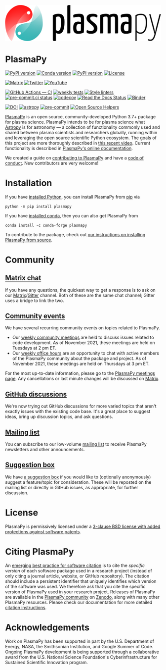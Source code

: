 <div align="center"><img src="https://raw.githubusercontent.com/PlasmaPy/PlasmaPy-logo/main/exports/with-text-dark.png" width="600"/></div>

# PlasmaPy

[![PyPI version](https://img.shields.io/pypi/v/plasmapy?style=flat&logo=pypi)](https://pypi.org/project/plasmapy/)
[![Conda version](https://img.shields.io/conda/v/conda-forge/plasmapy?style=flat&logo=anaconda)](https://img.shields.io/conda/v/conda-forge/plasmapy)
[![PyPI version](https://img.shields.io/pypi/pyversions/plasmapy?style=flat&logo=python)](https://img.shields.io/pypi/pyversions/plasmapy?style=plastic)
[![License](https://img.shields.io/badge/License-BSD%203--Clause-blue.svg)](./LICENSE.md)

[![Matrix](https://img.shields.io/badge/Matrix-join%20chat-blueviolet?style=flat&logo=matrix)](https://app.element.io/#/room/#plasmapy:openastronomy.org)
[![Twitter](https://img.shields.io/badge/Twitter%20-follow-red?style=flat&logo=twitter)](https://twitter.com/plasmapy)
[![YouTube](https://img.shields.io/badge/YouTube%20-subscribe-red?style=flat&logo=youtube)](https://www.youtube.com/channel/UCSH6qzslhqIZKTAJmHPxIxw)

[![GitHub Actions — CI](https://github.com/PlasmaPy/PlasmaPy/workflows/CI/badge.svg)](https://github.com/PlasmaPy/PlasmaPy/actions?query=workflow%3ACI+branch%3Amain)
[![weekly tests](https://github.com/PlasmaPy/PlasmaPy/actions/workflows/weekly.yml/badge.svg?branch=main)](https://github.com/PlasmaPy/PlasmaPy/actions/workflows/weekly.yml)
[![Style linters](https://github.com/PlasmaPy/PlasmaPy/actions/workflows/linters.yml/badge.svg)](https://github.com/PlasmaPy/PlasmaPy/actions/workflows/linters.yml)
[![pre-commit.ci status](https://results.pre-commit.ci/badge/github/PlasmaPy/PlasmaPy/main.svg)](https://results.pre-commit.ci/latest/github/PlasmaPy/PlasmaPy/main)
[![codecov](https://codecov.io/gh/PlasmaPy/PlasmaPy/branch/main/graph/badge.svg)](https://codecov.io/gh/PlasmaPy/PlasmaPy)
[![Read the Docs Status](https://readthedocs.org/projects/plasmapy/badge/?version=latest&logo=twitter)](http://plasmapy.readthedocs.io/en/latest/?badge=latest)
[![Binder](https://mybinder.org/badge_logo.svg)](https://mybinder.org/v2/gh/PlasmaPy/PlasmaPy/main?filepath=docs/notebooks)

[![DOI](https://zenodo.org/badge/DOI/10.5281/zenodo.1436011.svg)](https://doi.org/10.5281/zenodo.1436011)
[![astropy](http://img.shields.io/badge/powered%20by-AstroPy-orange.svg?style=flat&logo=astropy)](http://www.astropy.org/)
[![pre-commit](https://img.shields.io/badge/pre--commit-enabled-brightgreen?logo=pre-commit&logoColor=white)](https://github.com/pre-commit/pre-commit)
[![Open Source Helpers](https://www.codetriage.com/plasmapy/plasmapy/badges/users.svg)](https://www.codetriage.com/plasmapy/plasmapy)

[PlasmaPy](https://www.plasmapy.org/) is an open source, community-developed
Python 3.7+ package for plasma science. PlasmaPy intends to be for plasma
science what [Astropy](https://github.com/astropy/astropy) is for astronomy
— a collection of functionality commonly used and shared between plasma
scientists and researchers globally, running within and leveraging the
open source scientific Python ecosystem. The goals of this project are
more thoroughly described in [this recent video](https://youtu.be/E8RwQF5wcXM).
Current functionality is described in [PlasmaPy's online
documentation](http://docs.plasmapy.org/en/latest/).

We created a guide on [contributing to PlasmaPy](http://docs.plasmapy.org/en/stable/CONTRIBUTING.html)
and have a [code of conduct](http://docs.plasmapy.org/en/stable/CODE_OF_CONDUCT.html).
New contributors are very welcome!

# Installation

If you have [installed Python](https://wiki.python.org/moin/BeginnersGuide/Download),
you can install PlasmaPy from [pip](https://pypi.org/project/pip/)
via
```Shell
python -m pip install plasmapy
```
If you have
[installed conda](https://docs.conda.io/projects/conda/en/latest/user-guide/install/index.html),
then you can also get PlasmaPy from
```Shell
conda install -c conda-forge plasmapy
```
To contribute
to the package, check out [our instructions on installing PlasmaPy from
source](http://docs.plasmapy.org/en/stable/install.html#building-and-installing-from-source-code).

# Community

## [Matrix chat](https://app.element.io/#/room/#plasmapy:openastronomy.org)

If you have any questions, the quickest way to get a response is to ask
on our
[Matrix](https://app.element.io/#/room/#plasmapy:openastronomy.org)/[Gitter](https://gitter.im/PlasmaPy/Lobby)
channel. Both of these are the same chat channel; Gitter uses a bridge to link the two.

## [Community events](https://www.plasmapy.org/meetings)

We have several recurring community events on topics related to PlasmaPy.

 - Our [weekly community
   meetings](https://www.plasmapy.org/meetings/weekly) are held to
   discuss issues related to code development. As of November 2021,
   these meetings are held on Tuesdays at 2 pm ET.
 - Our [weekly office hours](https://www.plasmapy.org/meetings/office_hours/)
   are an opportunity to chat with active members of the PlasmaPy
   community about the package and project. As of November 2021, these
   meetings are held on Thursdays at 3 pm ET.

For the most up-to-date information, please go to the [PlasmaPy meetings
page](https://www.plasmapy.org/meetings/). Any cancellations or last
minute changes will be discussed on
[Matrix](https://app.element.io/app/#/room/#plasmapy:openastronomy.org).

## [GitHub discussions](https://github.com/PlasmaPy/PlasmaPy/discussions)

We're now trying out GitHub discussions for more varied topics that aren't
exactly issues with the existing code base. It's a great place to suggest
ideas, bring up discussion topics, and ask questions.

## [Mailing list](https://groups.google.com/forum/#!forum/plasmapy)

You can subscribe to our low-volume
[mailing list](https://groups.google.com/forum/#!forum/plasmapy)
to receive PlasmaPy newsletters and other announcements.

## [Suggestion box](https://docs.google.com/forms/d/e/1FAIpQLSdT3O5iHZrLJRuavFyzoR23PGy0Prfzx2SQOcwJGWtvHyT2lw/viewform?usp=sf_link)

We have
[a suggestion box](https://docs.google.com/forms/d/e/1FAIpQLSdT3O5iHZrLJRuavFyzoR23PGy0Prfzx2SQOcwJGWtvHyT2lw/viewform?usp=sf_link)
if you would like to (optionally anonymously) suggest
a feature/topic for consideration. These will be reposted on the mailing list
or directly in GitHub issues, as appropriate, for further discussion.

# License

PlasmaPy is permissively licensed under a
[3-clause BSD license with added protections
against software patents](LICENSE.md).

# Citing PlasmaPy

An [emerging best practice for software
citation](https://doi.org/10.7717/peerj-cs.86) is to cite the _specific
version_ of each software package used in a research project (instead of
only citing a journal article, website, or GitHub repository). The
citation should include a persistent identifier that uniquely identifies
which version of the software was used. We therefore ask that you cite
the specific version of PlasmaPy used in your research project. Releases
of PlasmaPy are available in the
[PlasmaPy community](https://zenodo.org/communities/plasmapy) on
[Zenodo](https://zenodo.org/), along with many other PlasmaPy resources.
Please check our documentation for more detailed [citation
instructions](./docs/about/citation.rst).

# Acknowledgements

Work on PlasmaPy has been supported in part by the U.S. Department of
Energy, NASA, the Smithsonian Institution, and Google Summer of Code.
Ongoing PlasmaPy development is being supported through a collaborative
award from the U.S. National Science Foundation's Cyberinfrastructure
for Sustained Scientific Innovation program.
